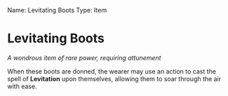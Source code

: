 Name: Levitating Boots
Type: Item

# Levitating Boots
_A wondrous item of rare power, requiring attunement_

When these boots are donned, the wearer may use an action to cast the spell of **Levitation** upon themselves, allowing them to soar through the air with ease.